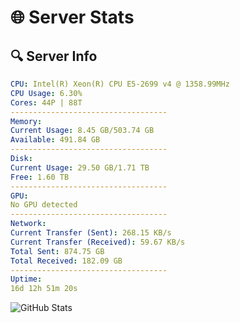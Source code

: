 # 🌐 Server Stats
## 🔍 Server Info
```yaml
CPU: Intel(R) Xeon(R) CPU E5-2699 v4 @ 1358.99MHz
CPU Usage: 6.30%
Cores: 44P | 88T
-----------------------------------
Memory:
Current Usage: 8.45 GB/503.74 GB
Available: 491.84 GB
-----------------------------------
Disk:
Current Usage: 29.50 GB/1.71 TB
Free: 1.60 TB
-----------------------------------
GPU:
No GPU detected
-----------------------------------
Network:
Current Transfer (Sent): 268.15 KB/s
Current Transfer (Received): 59.67 KB/s
Total Sent: 874.75 GB
Total Received: 182.09 GB
-----------------------------------
Uptime:
16d 12h 51m 20s
```
![GitHub Stats](https://img.shields.io/badge/Updated-2025-05-06_06:00:08-blue)